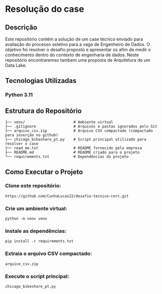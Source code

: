 # Resolução do case 

## Descrição

Este repositório contém a solução de um case técnico enviado para avaliação do processo seletivo para a vaga de Engenheiro de Dados. O objetivo foi resolver o desafio proposto e apresentar os afim de medir o conhecimento dentro do contexto de engenharia de dados. Neste repositório encontraremso tambem uma proposta de Arquitetura de um Data Lake.

## Tecnologias Utilizadas

### **Python 3.11**


## Estrutura do Repositório

```mermaid
├── venv/                      # Ambiente virtual
├── .gitignore                 # Arquivos e pastas ignorados pelo Git   
├── arquivo_csv.zip            # Arquivo CSV compactado (compactado para inserção no github)
├── chicago_bikeshare_pt.py    # Script principal utilizado para resolver o case
├── read_me.txt                # README fornecido pela empresa
├── README.md                  # README criado para o projeto
└── requirements.txt           # Dependências do projeto
```

## Como Executar o Projeto

### Clone este repositório:
```
https://github.com/CunhaLucas22/desafio-tecnico-cerc.git
```

### Crie um ambiente virtual:
```
python -m venv venv
```

### Instale as dependências:
```
pip install -r requirements.txt
```

### Extraia o arquivo CSV compactado:
```
arquivo_csv.zip 
```

### Execute o script principal:
```
chicago_bikeshare_pt.py
```

